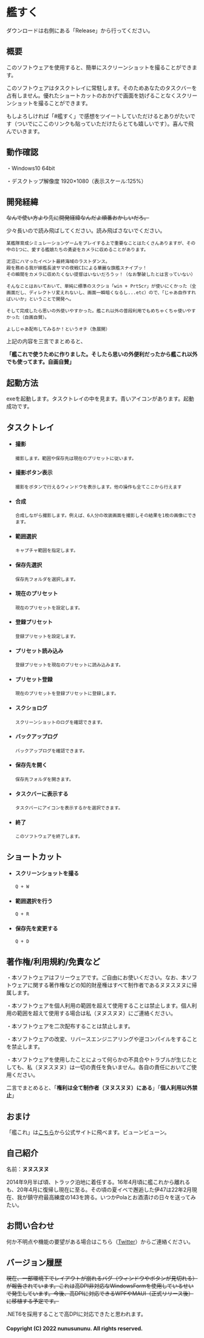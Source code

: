 # 艦すく

ダウンロードは右側にある「Release」から行ってください。



## 概要

このソフトウェアを使用すると、簡単にスクリーンショットを撮ることができます。

このソフトウェアはタスクトレイに常駐します。そのためあなたのタスクバーを占有しません。優れたショートカットのおかげで画面を妨げることなくスクリーンショットを撮ることができます。

もしよろしければ「#艦すく」で感想をツイートしていただけるとありがたいです（ついでにここのリンクも貼っていただけたらとても嬉しいです）。喜んで飛んでいきます。




## 動作確認
・Windows10 64bit

・デスクトップ解像度 1920×1080（表示スケール:125%）




## 開発経緯

~~なんで使い方より先に開発経緯なんだよ順番おかしいだろ。~~

少々長いので読み飛ばしてください。読み飛ばさないでください。

```
某艦隊育成シミュレーションゲームをプレイする上で重要なことはたくさんありますが、その中の1つに、愛する艦娘たちの勇姿をカメラに収めることがあります。

泥沼にハマったイベント最終海域のラストダンス。
殿を務める我が嫁艦長波サマの夜戦CIによる華麗な旗艦スナイプッ！
その瞬間をカメラに収めたくない提督はいないだろうッ！（なお撃破したとは言っていない）

そんなことはおいておいて、単純に標準のスクショ「win + PrtScr」が使いにくかった（全画面だし、ディレクトリ変えれないし、画面一瞬暗くなるし...etc）ので、「じゃあ自作すればいいか」ということで開発へ。

そして完成したら思いの外使いやすかった。艦これ以外の普段利用でもめちゃくちゃ使いやすかった（自画自賛）。

よしじゃあ配布してみるか！というオチ（急展開）
```

上記の内容を三言でまとめると、

**「艦これで使うために作りました。そしたら思いの外便利だったから艦これ以外でも使ってます。自画自賛」**





## 起動方法

exeを起動します。タスクトレイの中を見ます。青いアイコンがあります。起動成功です。





## タスクトレイ

- #### 撮影

  ```
  撮影します。範囲や保存先は現在のプリセットに従います。
  ```

- #### 撮影ボタン表示

  ```
  撮影をボタンで行えるウィンドウを表示します。他の操作も全てここから行えます
  ```

- #### 合成

  ```
  合成しながら撮影します。例えば、6人分の改装画面を撮影しその結果を1枚の画像にできます。
  ```

- #### 範囲選択

  ```
  キャプチャ範囲を指定します。
  ```

- #### 保存先選択

  ```
  保存先フォルダを選択します。
  ```

- #### 現在のプリセット

  ```
  現在のプリセットを設定します。
  ```

- #### 登録プリセット

  ```
  登録プリセットを設定します。
  ```

- #### プリセット読み込み

  ```
  登録プリセットを現在のプリセットに読み込みます。
  ```

- #### プリセット登録

  ```
  現在のプリセットを登録プリセットに登録します。
  ```

- #### スクショログ

  ```
  スクリーンショットのログを確認できます。
  ```

- #### バックアップログ

  ```
  バックアップログを確認できます。
  ```

- #### 保存先を開く

  ```
  保存先フォルダを開きます。
  ```

- #### タスクバーに表示する

  ```
  タスクバーにアイコンを表示するかを選択できます。
  ```

- #### 終了

  ```
  このソフトウェアを終了します。
  ```

  



## ショートカット

- #### スクリーンショットを撮る

  ```
  Q + W
  ```

- #### 範囲選択を行う

  ```
  Q + R
  ```

- #### 保存先を変更する

  ```
  Q + D
  ```





## 著作権/利用規約/免責など

・本ソフトウェアはフリーウェアです。ご自由にお使いください。なお、本ソフトウェアに関する著作権などの知的財産権はすべて制作者であるヌヌスヌヌに帰属します。

・本ソフトウェアを個人利用の範囲を超えて使用することは禁止します。個人利用の範囲を超えて使用する場合は私（ヌヌスヌヌ）にご連絡ください。

・本ソフトウェアを二次配布することは禁止します。

・本ソフトウェアの改変、リバースエンジニアリングや逆コンパイルをすることを禁止します。

・本ソフトウェアを使用したことによって何らかの不具合やトラブルが生じたとしても、私（ヌヌスヌヌ）は一切の責任を負いません。各自の責任においてご使用ください。



二言でまとめると、「**権利は全て制作者（ヌヌスヌヌ）にある**」「**個人利用以外禁止**」



## おまけ

「艦これ」は[こちら](https://www.dmm.com/netgame/feature/kancolle.html)から公式サイトに飛べます。ビューンビューン。



## 自己紹介

名前：**ヌヌスヌヌ**

2014年9月半ば頃、トラック泊地に着任する。16年4月頃に艦これから離れるも、20年4月に復帰し現在に至る。その頃の夏イベで邂逅した伊47は22年2月現在、我が鎮守府最高練度の143を誇る。いつかPolaとお酒漬けの日々を送ってみたい。




## お問い合わせ

何か不明点や機能の要望がある場合はこちら（[Twitter](https://twitter.com/nunusununu)）からご連絡ください。




## バージョン履歴

~~現在、一部環境下でレイアウトが崩れるバグ（ウィンドウやボタンが見切れる）が報告されています。これは高DPI非対応なWindowsFormを使用しているせいで発生しています。今後、高DPIに対応できるWPFやMAUI（正式リリース後）に移植する予定です。~~

.NET6を採用することで高DPIに対応できたと思われます。





#### Copyright (C) 2022 nunusununu. All rights reserved.
